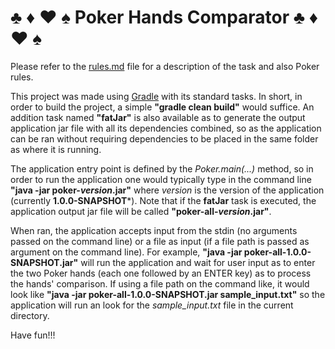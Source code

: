 # :clubs: :diamonds: :hearts: :spades: Poker Hands Comparator :clubs: :diamonds: :hearts: :spades:

Please refer to the [rules.md](rules.md) file for a description of the task and also Poker rules.

This project was made using [Gradle](https://gradle.org/) with its standard tasks. In short, 
in order to build the project, a simple **"gradle clean build"** would suffice. An addition task 
named **"fatJar"** is also available as to generate the output application jar file with all its
dependencies combined, so as the application can be ran without requiring dependencies to be 
placed in the same folder as where it is running.

The application entry point is defined by the *Poker.main(...)* method, so in order to run the 
application one would typically type in the command line **"java -jar poker-*version*.jar"** where 
*version* is the version of the application (currently **1.0.0-SNAPSHOT***). Note that if the 
**fatJar** task is executed, the application output jar file will be called 
**"poker-all-*version*.jar"**.

When ran, the application accepts input from the stdin (no arguments passed on the command line) or 
a file as input (if a file path is passed as argument on the command line). For example, 
**"java -jar poker-all-1.0.0-SNAPSHOT.jar"** will run the application and wait for user input as to 
enter the two Poker hands (each one followed by an ENTER key) as to process the hands' comparison.
If using a file path on the command like, it would look like 
**"java -jar poker-all-1.0.0-SNAPSHOT.jar sample_input.txt"** so the application will run an look 
for the *sample_input.txt* file in the current directory.

Have fun!!!     
